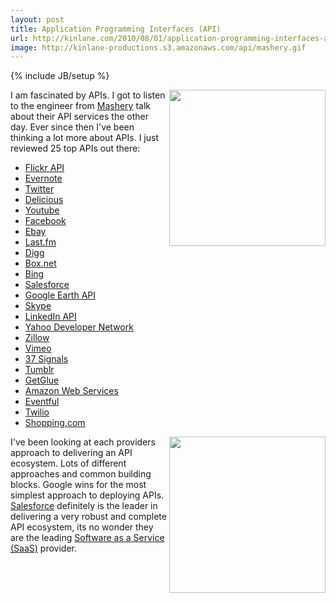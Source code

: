 ```yaml
---
layout: post
title: Application Programming Interfaces (API)
url: http://kinlane.com/2010/08/01/application-programming-interfaces-api/
image: http://kinlane-productions.s3.amazonaws.com/api/mashery.gif
---
```

{% include JB/setup %}
<p>
     <a href="http://www.mashery.com/" target="_self"><img class="alignnone c1" title="API" src="http://kinlane-productions.s3.amazonaws.com/api/mashery.gif" alt="" width="250" align="right" /></a>I am fascinated by APIs. I got to listen to the engineer from <a href="http://www.mashery.com/" target="_blank">Mashery</a> talk about their API services the other day. Ever since then I've been thinking a lot more about APIs. I just reviewed 25 top APIs out there:
</p>
<ul class="mainlist">
     <li>
          <a href="http://www.flickr.com/services/api/" target="_blank">Flickr API</a>
     </li>
     <li>
          <a href="http://www.evernote.com/about/developer/api/" target="_blank">Evernote</a>
     </li>
     <li>
          <a href="http://dev.twitter.com/" target="_blank">Twitter</a>
     </li>
     <li>
          <a href="http://delicious.com/help/api" target="_blank">Delicious</a>
     </li>
     <li>
          <a href="http://code.google.com/apis/youtube/overview.html" target="_blank">Youtube</a>
     </li>
     <li>
          <a href="http://developers.facebook.com/" target="_blank">Facebook</a>
     </li>
     <li>
          <a href="http://developer.ebay.com/" target="_blank">Ebay</a>
     </li>
     <li>
          <a href="http://www.last.fm/api" target="_blank">Last.fm</a>
     </li>
     <li>
          <a href="http://digg.com/api/docs/overview" target="_blank">Digg</a>
     </li>
     <li>
          <a href="http://developers.box.net/" target="_blank">Box.net</a>
     </li>
     <li>
          <a href="http://www.bing.com/developers/" target="_blank">Bing</a>
     </li>
     <li>
          <a href="http://developer.force.com/" target="_blank">Salesforce</a>
     </li>
     <li>
          <a href="http://code.google.com/apis/earth/" target="_blank">Google Earth API</a>
     </li>
     <li>
          <a href="http://developer.skype.com/accessories" target="_blank">Skype</a>
     </li>
     <li>
          <a href="http://developer.linkedin.com/index.jspa" target="_blank">LinkedIn API</a>
     </li>
     <li>
          <a href="http://developer.yahoo.com/answers/" target="_blank">Yahoo Developer Network</a>
     </li>
     <li>
          <a href="http://www.zillow.com/howto/api/APIOverview.htm" target="_blank">Zillow</a>
     </li>
     <li>
          <a href="http://www.vimeo.com/api" target="_blank">Vimeo</a>
     </li>
     <li>
          <a href="http://developer.37signals.com/" target="_blank">37 Signals</a>
     </li>
     <li>
          <a href="http://www.tumblr.com/docs/en/api" target="_blank">Tumblr</a>
     </li>
     <li>
          <a href="http://getglue.com/api" target="_blank">GetGlue</a>
     </li>
     <li>
          <a href="http://aws.amazon.com/" target="_blank">Amazon Web Services</a>
     </li>
     <li>
          <a href="http://api.eventful.com/" target="_blank">Eventful</a>
     </li>
     <li>
          <a href="http://www.twilio.com/how-twilio-works" target="_blank">Twilio</a>
     </li>
     <li>
          <a href="https://partners.shopping.com/APIProgram.html" target="_blank">Shopping.com</a>
     </li>
</ul>
<p>
     <img class="alignnone c1" title="API" src="http://www.developerforce.com/assets/developerforcesite/images/developerforce_logo.png" alt="" width="250" align="right" />I've been looking at each providers approach to delivering an API ecosystem. Lots of different approaches and common building blocks. Google wins for the most simplest approach to deploying APIs. <a href="http://developer.force.com/" target="_blank">Salesforce</a> definitely is the leader in delivering a very robust and complete API ecosystem, its no wonder they are the leading <a href="http://www.kinlane.com/category/software-as-a-service-saas/" target="_self">Software as a Service (SaaS)</a> provider.
</p>